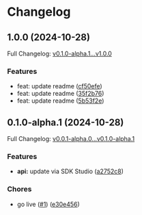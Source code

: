 # Changelog

## 1.0.0 (2024-10-28)

Full Changelog: [v0.1.0-alpha.1...v1.0.0](https://github.com/Dizzzmas/sst-url-shortener-python-sdk/compare/v0.1.0-alpha.1...v1.0.0)

### Features

* feat: update readme ([cf50efe](https://github.com/Dizzzmas/sst-url-shortener-python-sdk/commit/cf50efe0681fc611b0305d6b082d67151c777f07))
* feat: update readme ([35f2b76](https://github.com/Dizzzmas/sst-url-shortener-python-sdk/commit/35f2b769e5464bc32bfc7ade63f4181865e450f0))
* feat: update readme ([5b53f2e](https://github.com/Dizzzmas/sst-url-shortener-python-sdk/commit/5b53f2e92ee2c15627677f63b2337e0e7f0bb52d))

## 0.1.0-alpha.1 (2024-10-28)

Full Changelog: [v0.0.1-alpha.0...v0.1.0-alpha.1](https://github.com/Dizzzmas/sst-url-shortener-python-sdk/compare/v0.0.1-alpha.0...v0.1.0-alpha.1)

### Features

* **api:** update via SDK Studio ([a2752c8](https://github.com/Dizzzmas/sst-url-shortener-python-sdk/commit/a2752c8757235a815a98342eeda5a28ebcfe8cfc))


### Chores

* go live ([#1](https://github.com/Dizzzmas/sst-url-shortener-python-sdk/issues/1)) ([e30e456](https://github.com/Dizzzmas/sst-url-shortener-python-sdk/commit/e30e456103ea2341e204106de0b3f48f59d8eb30))

